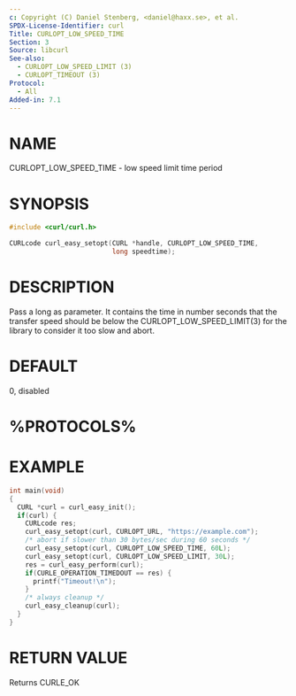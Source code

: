 ```yaml
---
c: Copyright (C) Daniel Stenberg, <daniel@haxx.se>, et al.
SPDX-License-Identifier: curl
Title: CURLOPT_LOW_SPEED_TIME
Section: 3
Source: libcurl
See-also:
  - CURLOPT_LOW_SPEED_LIMIT (3)
  - CURLOPT_TIMEOUT (3)
Protocol:
  - All
Added-in: 7.1
---
```


# NAME

CURLOPT_LOW_SPEED_TIME - low speed limit time period

# SYNOPSIS

~~~c
#include <curl/curl.h>

CURLcode curl_easy_setopt(CURL *handle, CURLOPT_LOW_SPEED_TIME,
                          long speedtime);
~~~

# DESCRIPTION

Pass a long as parameter. It contains the time in number seconds that the
transfer speed should be below the CURLOPT_LOW_SPEED_LIMIT(3) for the
library to consider it too slow and abort.

# DEFAULT

0, disabled

# %PROTOCOLS%

# EXAMPLE

~~~c
int main(void)
{
  CURL *curl = curl_easy_init();
  if(curl) {
    CURLcode res;
    curl_easy_setopt(curl, CURLOPT_URL, "https://example.com");
    /* abort if slower than 30 bytes/sec during 60 seconds */
    curl_easy_setopt(curl, CURLOPT_LOW_SPEED_TIME, 60L);
    curl_easy_setopt(curl, CURLOPT_LOW_SPEED_LIMIT, 30L);
    res = curl_easy_perform(curl);
    if(CURLE_OPERATION_TIMEDOUT == res) {
      printf("Timeout!\n");
    }
    /* always cleanup */
    curl_easy_cleanup(curl);
  }
}
~~~

# RETURN VALUE

Returns CURLE_OK
